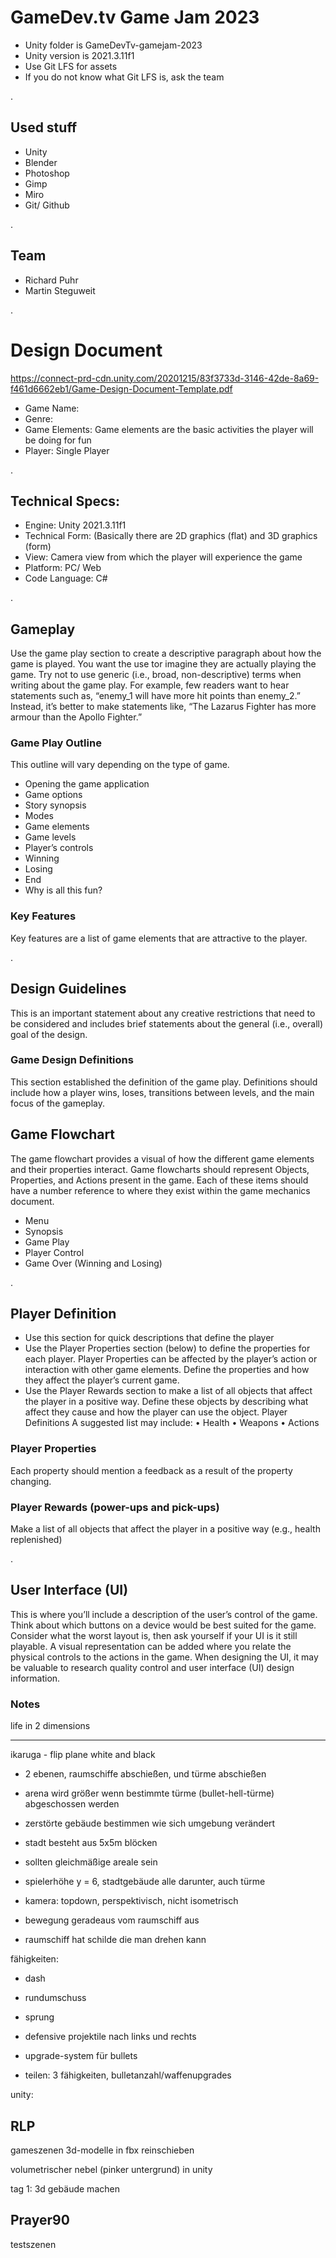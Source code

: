 # GameDev.tv Game Jam 2023

- Unity folder is GameDevTv-gamejam-2023
- Unity version is 2021.3.11f1 
- Use Git LFS for assets
- If you do not know what Git LFS is, ask the team

.
## Used stuff

- Unity 
- Blender
- Photoshop
- Gimp
- Miro
- Git/ Github

.
## Team

- Richard Puhr
- Martin Steguweit


.
# Design Document
https://connect-prd-cdn.unity.com/20201215/83f3733d-3146-42de-8a69-f461d6662eb1/Game-Design-Document-Template.pdf

- Game Name:
- Genre:
- Game Elements: Game elements are the basic activities the player will be doing for fun
- Player: Single Player


.
## Technical Specs:

- Engine: Unity 2021.3.11f1
- Technical Form: (Basically there are 2D graphics (flat) and 3D graphics (form)
- View: Camera view from which the player will experience the game
- Platform: PC/ Web
- Code Language: C#

.
## Gameplay

Use the game play section to create a descriptive paragraph about how the game is played. You want the use tor imagine
they are actually playing the game. Try not to use generic (i.e., broad, non-descriptive) terms when writing about the game
play. For example, few readers want to hear statements such as, “enemy_1 will have more hit points than
enemy_2.” Instead, it’s better to make statements like, “The Lazarus Fighter has more armour than the Apollo Fighter.”

### Game Play Outline

This outline will vary depending on the type of game.
- Opening the game application
- Game options
- Story synopsis
- Modes
- Game elements
- Game levels
- Player’s controls
- Winning
- Losing
- End
- Why is all this fun?

### Key Features
Key features are a list of game elements that are attractive to the player.

.
## Design Guidelines

This is an important statement about any creative restrictions that need to be considered and includes brief statements
about the general (i.e., overall) goal of the design.

### Game Design Definitions

This section established the definition of the game play. Definitions should include how a player wins, loses, transitions
between levels, and the main focus of the gameplay.

## Game Flowchart
The game flowchart provides a visual of how the different game elements and their properties interact. Game flowcharts
should represent Objects, Properties, and Actions present in the game. Each of these items should have a number reference
to where they exist within the game mechanics document.
- Menu
- Synopsis
- Game Play
- Player Control
- Game Over (Winning and Losing)

.
## Player Definition

- Use this section for quick descriptions that define the player
- Use the Player Properties section (below) to define the properties for each player. Player Properties can be
affected by the player’s action or interaction with other game elements. Define the properties and how they affect
the player’s current game.
- Use the Player Rewards section to make a list of all objects that affect the player in a positive way. Define these
objects by describing what affect they cause and how the player can use the object.
Player Definitions
A suggested list may include:
• Health
• Weapons
• Actions

### Player Properties

Each property should mention a feedback as a result of the property changing.

### Player Rewards (power-ups and pick-ups)

Make a list of all objects that affect the player in a positive way (e.g., health replenished)

.
## User Interface (UI)
This is where you’ll include a description of the user’s control of the game. Think about which buttons on a device would be
best suited for the game. Consider what the worst layout is, then ask yourself if your UI is it still playable. A visual
representation can be added where you relate the physical controls to the actions in the game. When designing the UI, it may
be valuable to research quality control and user interface (UI) design information.

### Notes

life in 2 dimensions
- - - - - - - - - - - - - - - - - -

ikaruga - flip plane white and black

- 2 ebenen, raumschiffe abschießen, und türme abschießen
- arena wird größer wenn bestimmte türme (bullet-hell-türme) abgeschossen werden
- zerstörte gebäude bestimmen wie sich umgebung verändert
- stadt besteht aus 5x5m blöcken
- sollten gleichmäßige areale sein
- spielerhöhe y = 6, stadtgebäude alle darunter, auch türme

- kamera: topdown, perspektivisch, nicht isometrisch
- bewegung geradeaus vom raumschiff aus
- raumschiff hat schilde die man drehen kann

fähigkeiten:

- dash
- rundumschuss
- sprung
- defensive projektile nach links und rechts
- upgrade-system für bullets

- teilen: 3 fähigkeiten, bulletanzahl/waffenupgrades

unity:

RLP
-
gameszenen
3d-modelle in fbx reinschieben

volumetrischer nebel (pinker untergrund) in unity

tag 1: 3d gebäude machen

Prayer90
-
testszenen


